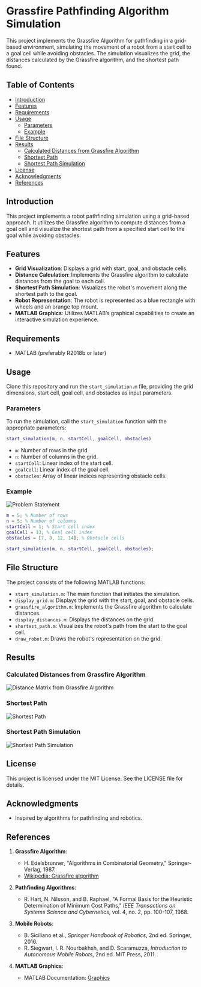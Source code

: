 # Grassfire Pathfinding Algorithm Simulation

This project implements the Grassfire Algorithm for pathfinding in a grid-based environment, simulating the movement of a robot from a start cell to a goal cell while avoiding obstacles. The simulation visualizes the grid, the distances calculated by the Grassfire algorithm, and the shortest path found.

## Table of Contents
- [Introduction](#introduction)
- [Features](#features)
- [Requirements](#requirements)
- [Usage](#usage)
  - [Parameters](#parameters)
  - [Example](#example)
- [File Structure](#file-structure)
- [Results](#results)
  - [Calculated Distances from Grassfire Algorithm](#calculated-distances-from-grassfire-algorithm)
  - [Shortest Path](#shortest-path)
  - [Shortest Path Simulation](#shortest-path-simulation)
- [License](#license)
- [Acknowledgments](#acknowledgments)
- [References](#references)

## Introduction
This project implements a robot pathfinding simulation using a grid-based approach. It utilizes the Grassfire algorithm to compute distances from a goal cell and visualize the shortest path from a specified start cell to the goal while avoiding obstacles.

## Features
- **Grid Visualization**: Displays a grid with start, goal, and obstacle cells.
- **Distance Calculation**: Implements the Grassfire algorithm to calculate distances from the goal to each cell.
- **Shortest Path Simulation**: Visualizes the robot's movement along the shortest path to the goal.
- **Robot Representation**: The robot is represented as a blue rectangle with wheels and an orange top mount.
- **MATLAB Graphics**: Utilizes MATLAB’s graphical capabilities to create an interactive simulation experience.

## Requirements
- MATLAB (preferably R2018b or later)

## Usage
Clone this repository and run the `start_simulation.m` file, providing the grid dimensions, start cell, goal cell, and obstacles as input parameters.

### Parameters
To run the simulation, call the `start_simulation` function with the appropriate parameters:

```matlab
start_simulation(m, n, startCell, goalCell, obstacles)
```

- `m`: Number of rows in the grid.
- `n`: Number of columns in the grid.
- `startCell`: Linear index of the start cell.
- `goalCell`: Linear index of the goal cell.
- `obstacles`: Array of linear indices representing obstacle cells.

### Example
![Problem Statement](Display_Grid.png)
```matlab
m = 5; % Number of rows
n = 5; % Number of columns
startCell = 1; % Start cell index
goalCell = 13; % Goal cell index
obstacles = [7, 8, 12, 14]; % Obstacle cells

start_simulation(m, n, startCell, goalCell, obstacles);
```

## File Structure
The project consists of the following MATLAB functions:
- `start_simulation.m`: The main function that initiates the simulation.
- `display_grid.m`: Displays the grid with the start, goal, and obstacle cells.
- `grassfire_algorithm.m`: Implements the Grassfire algorithm to calculate distances.
- `display_distances.m`: Displays the distances on the grid.
- `shortest_path.m`: Visualizes the robot's path from the start to the goal cell.
- `draw_robot.m`: Draws the robot's representation on the grid.

## Results

### Calculated Distances from Grassfire Algorithm
![Distance Matrix from Grassfire Algorithm](Distances_from_Grassfire_Algorithm.png)

### Shortest Path
![Shortest Path](Shortest_Path.png)

### Shortest Path Simulation
![Shortest Path Simulation](Shortest_Path_Simulation.gif)

## License
This project is licensed under the MIT License. See the LICENSE file for details.

## Acknowledgments
- Inspired by algorithms for pathfinding and robotics.

## References
1. **Grassfire Algorithm**:
   - H. Edelsbrunner, "Algorithms in Combinatorial Geometry," Springer-Verlag, 1987.
   - [Wikipedia: Grassfire algorithm](https://en.wikipedia.org/wiki/Grassfire_transform)

2. **Pathfinding Algorithms**:
   - R. Hart, N. Nilsson, and B. Raphael, "A Formal Basis for the Heuristic Determination of Minimum Cost Paths," *IEEE Transactions on Systems Science and Cybernetics*, vol. 4, no. 2, pp. 100-107, 1968.

3. **Mobile Robots**:
   - B. Siciliano et al., *Springer Handbook of Robotics*, 2nd ed. Springer, 2016.
   - R. Siegwart, I. R. Nourbakhsh, and D. Scaramuzza, *Introduction to Autonomous Mobile Robots*, 2nd ed. MIT Press, 2011.

4. **MATLAB Graphics**:
   - MATLAB Documentation: [Graphics](https://www.mathworks.com/help/matlab/graphics.html)
